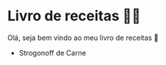 # Livro de receitas :man_cook:

Olá, seja bem vindo ao meu livro de receitas :wave:

- Strogonoff de Carne
